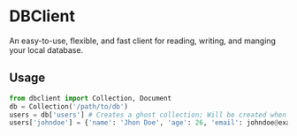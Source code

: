 # DBClient
An easy-to-use, flexible, and fast client for reading, writing, and manging your local database.

## Usage
```py
from dbclient import Collection, Document
db = Collection('/path/to/db')
users = db['users'] # Creates a ghost collection; Will be created when sub-document is written
users['johndoe'] = {'name': 'Jhon Doe', 'age': 26, 'email': johndoe@example.com'} # Creates a document with contents
```
